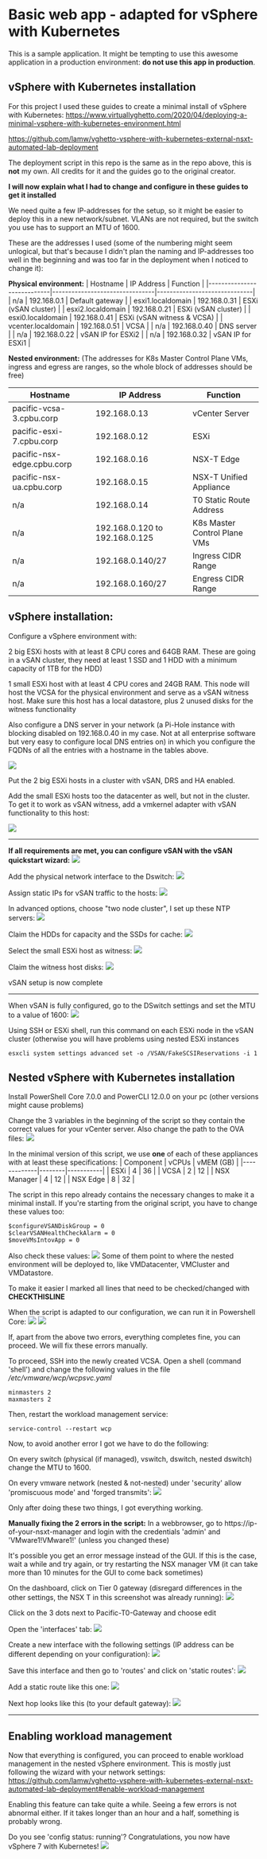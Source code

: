 # Basic web app - adapted for vSphere with Kubernetes

This is a sample application. It might be tempting to use this awesome application in a production environment: **do not use this app in production**.

vSphere with Kubernetes installation
---
For this project I used these guides to create a minimal install of vSphere with Kubernetes:
https://www.virtuallyghetto.com/2020/04/deploying-a-minimal-vsphere-with-kubernetes-environment.html

https://github.com/lamw/vghetto-vsphere-with-kubernetes-external-nsxt-automated-lab-deployment

The deployment script in this repo is the same as in the repo above, this is **not** my own. All credits for it and the guides go to the original creator.

**I will now explain what I had to change and configure in these guides to get it installed**

We need quite a few IP-addresses for the setup, so it might be easier to deploy this in a new network/subnet. VLANs are not required, but the switch you use has to support an MTU of 1600.

These are the addresses I used (some of the numbering might seem unlogical, but that's because I didn't plan the naming and IP-addresses too well in the beginning and was too far in the deployment when I noticed to change it):

**Physical environment:**
| Hostname                   | IP Address                     | Function                     |
|----------------------------|--------------------------------|------------------------------|
| n/a                        | 192.168.0.1                    | Default gateway              |
| esxi1.localdomain          | 192.168.0.31                   | ESXi (vSAN cluster)          |
| esxi2.localdomain          | 192.168.0.21                   | ESXi (vSAN cluster)          |
| esxi0.localdomain          | 192.168.0.41                   | ESXi (vSAN witness & VCSA)   |
| vcenter.localdomain        | 192.168.0.51                   | VCSA                         |
| n/a                        | 192.168.0.40                   | DNS server                   |
| n/a                        | 192.168.0.22                   | vSAN IP for ESXi2            |
| n/a                        | 192.168.0.32                   | vSAN IP for ESXi1            |


**Nested environment:**
(The addresses for K8s Master Control Plane VMs, ingress and egress are ranges, so the whole block of addresses should be free)

| Hostname                   | IP Address                     | Function                     |
|----------------------------|--------------------------------|------------------------------|
| pacific-vcsa-3.cpbu.corp   | 192.168.0.13                   | vCenter Server               |
| pacific-esxi-7.cpbu.corp   | 192.168.0.12                   | ESXi                         |
| pacific-nsx-edge.cpbu.corp | 192.168.0.16                   | NSX-T Edge                   |
| pacific-nsx-ua.cpbu.corp   | 192.168.0.15                   | NSX-T Unified Appliance      |
| n/a                        | 192.168.0.14                   | T0 Static Route Address      |
| n/a                        | 192.168.0.120 to 192.168.0.125 | K8s Master Control Plane VMs |
| n/a                        | 192.168.0.140/27               | Ingress CIDR Range           |
| n/a                        | 192.168.0.160/27               | Engress CIDR Range           |


vSphere installation:
---
Configure a vSphere environment with:

2 big ESXi hosts with at least 8 CPU cores and 64GB RAM. These are going in a vSAN cluster, they need at least 1 SSD and 1 HDD with a minimum capacity of 1TB for the HDD)

1 small ESXi host with at least 4 CPU cores and 24GB RAM. This node will host the VCSA for the physical environment and serve as a vSAN witness host. Make sure this host has a local datastore, plus 2 unused disks for the witness functionality

Also configure a DNS server in your network (a Pi-Hole instance with blocking disabled on 192.168.0.40 in my case. Not at all enterprise software but very easy to configure local DNS entries on) in which you configure the FQDNs of all the entries with a hostname in the tables above.

![](https://i.imgur.com/ZjlgjI9.png)

Put the 2 big ESXi hosts in a cluster with vSAN, DRS and HA enabled. 

Add the small ESXi hosts too the datacenter as well, but not in the cluster. To get it to work as vSAN witness, add a vmkernel adapter with vSAN functionality to this host:

![](https://i.imgur.com/lVl1UeK.png)

---
**If all requirements are met, you can configure vSAN with the vSAN quickstart wizard:**
![](https://i.imgur.com/92OZJn6.png)

Add the physical network interface to the Dswitch:
![](https://i.imgur.com/63PXuh0.png)

Assign static IPs for vSAN traffic to the hosts:
![](https://i.imgur.com/u8fAPLT.png)

In advanced options, choose "two node cluster", I set up these NTP servers:
![](https://i.imgur.com/XKU8Rhh.png)

Claim the HDDs for capacity and the SSDs for cache:
![](https://i.imgur.com/OtIQfBy.png)

Select the small ESXi host as witness:
![](https://i.imgur.com/QvUsgGK.png)

Claim the witness host disks:
![](https://i.imgur.com/WoO3uGV.png)

vSAN setup is now complete

---

When vSAN is fully configured, go to the DSwitch settings and set the MTU to a value of 1600:
![](https://i.imgur.com/x90WFTJ.png)

Using SSH or ESXi shell, run this command on each ESXi node in the vSAN cluster (otherwise you will have problems using nested ESXi instances
```console
esxcli system settings advanced set -o /VSAN/FakeSCSIReservations -i 1
````

Nested vSphere with Kubernetes installation
---

Install PowerShell Core 7.0.0 and PowerCLI 12.0.0 on your pc (other versions might cause problems)

Change the 3 variables in the beginning of the script so they contain the correct values for your vCenter server. Also change the path to the OVA files:
![](https://i.imgur.com/t7fh9Xx.png)

In the minimal version of this script, we use **one** of each of these appliances with at least these specifications:
| Component   | vCPUs  | vMEM (GB) |
|-------------|--------|-----------|
| ESXi        | 4      | 36        |
| VCSA        | 2      | 12        |
| NSX Manager | 4      | 12        |
| NSX Edge    | 8      | 32        |

The script in this repo already contains the necessary changes to make it a minimal install. If you're starting from the original script, you have to change these values too:
```
$configureVSANDiskGroup = 0
$clearVSANHealthCheckAlarm = 0
$moveVMsIntovApp = 0
````
Also check these values:
![](https://i.imgur.com/0RbkoZK.png)
Some of them point to where the nested environment will be deployed to, like VMDatacenter, VMCluster and VMDatastore.

To make it easier I marked all lines that need to be checked/changed with **CHECKTHISLINE**

When the script is adapted to our configuration, we can run it in Powershell Core:
![](https://i.imgur.com/zUYLw2d.png)
![](https://i.imgur.com/wkuMmWp.png)

If, apart from the above two errors, everything completes fine, you can proceed. We will fix these errors manually.

To proceed, SSH into the newly created VCSA. Open a shell (command 'shell') and change the following values in the file */etc/vmware/wcp/wcpsvc.yaml*
```
minmasters 2
maxmasters 2
```
Then, restart the workload management service:
```console
service-control --restart wcp
````

Now, to avoid another error I got we have to do the following:

On every switch (physical (if managed), vswitch, dswitch, nested dswitch) change the MTU to 1600.

On every vmware network (nested & not-nested) under 'security' allow 'promiscuous mode' and 'forged transmits':
![](https://i.imgur.com/VdVPG18.png)

Only after doing these two things, I got everything working.

**Manually fixing the 2 errors in the script:**
In a webbrowser, go to https://ip-of-your-nsxt-manager and login with the credentials 'admin' and 'VMware1!VMware1!' (unless you changed these)

It's possible you get an error message instead of the GUI. If this is the case, wait a while and try again, or try restarting the NSX manager VM (it can take more than 10 minutes for the GUI to come back sometimes)

On the dashboard, click on Tier 0 gateway (disregard differences in the other settings, the NSX T in this screenshot was already running):
![](https://i.imgur.com/tAeFWO6.png)

Click on the 3 dots next to Pacific-T0-Gateway and choose edit

Open the 'interfaces' tab:
![](https://i.imgur.com/Bg2kBbW.png)

Create a new interface with the following settings (IP address can be different depending on your configuration):
![](https://i.imgur.com/7yQFRG8.png)

Save this interface and then go to 'routes' and click on 'static routes':
![](https://i.imgur.com/hymjzjz.png)

Add a static route like this one:
![](https://i.imgur.com/68cLnH4.png)

Next hop looks like this (to your default gateway):
![](https://i.imgur.com/5n7WQAF.png)

---

Enabling workload management
---
Now that everything is configured, you can proceed to enable workload management in the nested vSphere environment. This is mostly just following the wizard with your network settings:
https://github.com/lamw/vghetto-vsphere-with-kubernetes-external-nsxt-automated-lab-deployment#enable-workload-management

Enabling this feature can take quite a while. Seeing a few errors is not abnormal either. If it takes longer than an hour and a half, something is probably wrong.

Do you see 'config status: running'? Congratulations, you now have vSphere 7 with Kubernetes!
![](https://i.imgur.com/itnVyDR.png)

